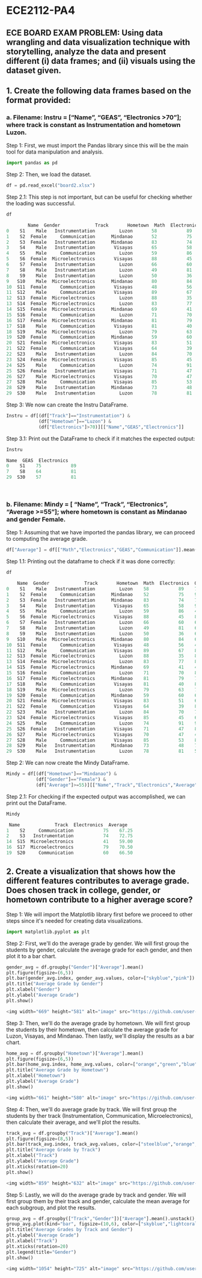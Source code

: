 # ECE2112-PA4
## ECE BOARD EXAM PROBLEM: Using data wrangling and data visualization technique with storytelling, analyze the data and present different (i) data frames; and (ii) visuals using the dataset given.
## 1. Create the following data frames based on the format provided:
### a. Filename: Instru = [“Name”, “GEAS”, “Electronics >70”]; where track is constant as Instrumentation and hometown Luzon.

Step 1: First, we must import the Pandas library since this will be the main tool for data manipulation and analysis.
```py
import pandas as pd
```

Step 2: Then, we load the dataset.
```py
df = pd.read_excel("board2.xlsx")
```

Step 2.1: This step is not important, but can be useful for checking whether the loading was successful.
```py
df

	    Name  Gender             Track       Hometown  Math  Electronics  GEAS  Communication
0    S1    Male   Instrumentation         Luzon       58           89    75             78
1    S2  Female     Communication      Mindanao       52           75    90             52
2    S3  Female   Instrumentation      Mindanao       83           74    77             57
3    S4    Male   Instrumentation       Visayas       65           58    91             68
4    S5    Male     Communication         Luzon       59           86    43             88
5    S6  Female  Microelectronics       Visayas       88           45    86             83
6    S7  Female   Instrumentation         Luzon       66           60    60             48
7    S8    Male   Instrumentation         Luzon       49           81    64             53
8    S9    Male   Instrumentation         Luzon       50           36    63             42
9   S10    Male  Microelectronics      Mindanao       80           84    61             44
10  S11  Female     Communication       Visayas       48           56    48             67
11  S12    Male     Communication       Visayas       89           67    84             64
12  S13  Female  Microelectronics         Luzon       88           35    83             43
13  S14  Female  Microelectronics         Luzon       83           77    89             73
14  S15  Female  Microelectronics      Mindanao       69           41    40             86
15  S16  Female     Communication         Luzon       71           70    87             81
16  S17  Female  Microelectronics      Mindanao       81           79    77             45
17  S18    Male     Communication       Visayas       81           40    81             52
18  S19    Male  Microelectronics         Luzon       79           63    79             71
19  S20  Female     Communication      Mindanao       59           60    62             85
20  S21  Female  Microelectronics       Visayas       83           51    68             72
21  S22  Female     Communication       Visayas       64           39    89             58
22  S23    Male   Instrumentation         Luzon       84           70    74             47
23  S24  Female  Microelectronics       Visayas       85           45    60             41
24  S25    Male     Communication         Luzon       74           91    94             42
25  S26  Female   Instrumentation       Visayas       71           47    83             62
26  S27    Male  Microelectronics       Visayas       70           47    40             86
27  S28    Male     Communication       Visayas       85           53    80             53
28  S29    Male   Instrumentation      Mindanao       73           48    71             62
29  S30    Male   Instrumentation         Luzon       78           81    57             56

```

Step 3: We now can create the Instru DataFrame.
```py
Instru = df[(df["Track"]=="Instrumentation") &
            (df["Hometown"]=="Luzon") &
            (df["Electronics"]>70)][["Name","GEAS","Electronics"]]
```

Step 3.1: Print out the DataFrame to check if it matches the expected output:
```py
Instru

Name  GEAS  Electronics
0    S1    75           89
7    S8    64           81
29  S30    57           81

```
<br>

### b. Filename: Mindy = [ “Name”, “Track”, “Electronics”, “Average >=55”]; where hometown is constant as Mindanao and gender Female.

Step 1: Assuming that we have imported the pandas library, we can proceed to computing the average grade.
```py
df["Average"] = df[["Math","Electronics","GEAS","Communication"]].mean(axis=1)
```
Step 1.1: Printing out the dataframe to check if it was done correctly:
```py
df

    Name  Gender             Track       Hometown  Math  Electronics  GEAS  Communication  Average
0    S1    Male   Instrumentation         Luzon    58           89    75             78    75.00
1    S2  Female     Communication      Mindanao    52           75    90             52    67.25
2    S3  Female   Instrumentation      Mindanao    83           74    77             57    72.75
3    S4    Male   Instrumentation       Visayas    65           58    91             68    70.50
4    S5    Male     Communication         Luzon    59           86    43             88    69.00
5    S6  Female  Microelectronics       Visayas    88           45    86             83    75.50
6    S7  Female   Instrumentation         Luzon    66           60    60             48    58.50
7    S8    Male   Instrumentation         Luzon    49           81    64             53    61.75
8    S9    Male   Instrumentation         Luzon    50           36    63             42    47.75
9   S10    Male  Microelectronics      Mindanao    80           84    61             44    67.25
10  S11  Female     Communication       Visayas    48           56    48             67    54.75
11  S12    Male     Communication       Visayas    89           67    84             64    76.00
12  S13  Female  Microelectronics         Luzon    88           35    83             43    62.25
13  S14  Female  Microelectronics         Luzon    83           77    89             73    80.50
14  S15  Female  Microelectronics      Mindanao    69           41    40             86    59.00
15  S16  Female     Communication         Luzon    71           70    87             81    77.25
16  S17  Female  Microelectronics      Mindanao    81           79    77             45    70.50
17  S18    Male     Communication       Visayas    81           40    81             52    63.50
18  S19    Male  Microelectronics         Luzon    79           63    79             71    73.00
19  S20  Female     Communication      Mindanao    59           60    62             85    66.50
20  S21  Female  Microelectronics       Visayas    83           51    68             72    68.50
21  S22  Female     Communication       Visayas    64           39    89             58    62.50
22  S23    Male   Instrumentation         Luzon    84           70    74             47    68.75
23  S24  Female  Microelectronics       Visayas    85           45    60             41    57.75
24  S25    Male     Communication         Luzon    74           91    94             42    75.25
25  S26  Female   Instrumentation       Visayas    71           47    83             62    65.75
26  S27    Male  Microelectronics       Visayas    70           47    40             86    60.75
27  S28    Male     Communication       Visayas    85           53    80             53    67.75
28  S29    Male   Instrumentation      Mindanao    73           48    71             62    63.50
29  S30    Male   Instrumentation         Luzon    78           81    57             56    68.00
```

Step 2: We can now create the Mindy DataFrame.
```py
Mindy = df[(df["Hometown"]=="Mindanao") &
           (df["Gender"]=="Female") &
           (df["Average"]>=55)][["Name","Track","Electronics","Average"]]
```

Step 2.1: For checking if the expected output was accomplished, we can print out the DataFrame.
```py
Mindy

 Name             Track  Electronics  Average
1    S2     Communication           75    67.25
2    S3   Instrumentation           74    72.75
14  S15  Microelectronics           41    59.00
16  S17  Microelectronics           79    70.50
19  S20     Communication           60    66.50
```

##  2. Create a visualization that shows how the different features contributes to average grade. Does chosen track in college, gender, or hometown contribute to a higher average score?

Step 1: We will import the Matplotlib library first before we proceed to other steps since it's needed for creating data visualizations.
```py
import matplotlib.pyplot as plt
```

Step 2: First, we'll do the average grade by gender. We will first group the students by gender, calculate the average grade for each gender, and then plot it to a bar chart.
```py
gender_avg = df.groupby("Gender")["Average"].mean()
plt.figure(figsize=(6,5))
plt.bar(gender_avg.index, gender_avg.values, color=["skyblue","pink"])
plt.title("Average Grade by Gender")
plt.xlabel("Gender")
plt.ylabel("Average Grade")
plt.show()

<img width="669" height="581" alt="image" src="https://github.com/user-attachments/assets/b56108f3-0438-4173-89af-4a78cd8b277e" />
```

Step 3: Then, we'll do the average grade by hometown. We will first group the students by their hometown, then calculate the average grade for Luzon, Visayas, and Mindanao. Then lastly, we'll display the results as a bar chart.
```py
home_avg = df.groupby("Hometown")["Average"].mean()
plt.figure(figsize=(6,5))
plt.bar(home_avg.index, home_avg.values, color=["orange","green","blue"])
plt.title("Average Grade by Hometown")
plt.xlabel("Hometown")
plt.ylabel("Average Grade")
plt.show()

<img width="661" height="580" alt="image" src="https://github.com/user-attachments/assets/631555f6-a600-4164-8d22-5f73162efe7d" />
```

Step 4: Then, we'll do average grade by track. We will first group the students by ther track (Instrumentation, Communication, Microelectronics), then calculate their average, and we'll plot the results.
```py
track_avg = df.groupby("Track")["Average"].mean()
plt.figure(figsize=(8,5))
plt.bar(track_avg.index, track_avg.values, color=["steelblue","orange","green"])
plt.title("Average Grade by Track")
plt.xlabel("Track")
plt.ylabel("Average Grade")
plt.xticks(rotation=20)
plt.show()

<img width="859" height="632" alt="image" src="https://github.com/user-attachments/assets/d031f364-ea4b-4959-88a6-5628a2c61deb" />
```

Step 5: Lastly, we will do the average grade by track and gender. We will first group them by their track and gender, calculate the mean average for each subgroup, and plot the results.
```py
group_avg = df.groupby(["Track","Gender"])["Average"].mean().unstack()
group_avg.plot(kind="bar", figsize=(10,6), color=["skyblue","lightcoral"])
plt.title("Average Grades by Track and Gender")
plt.ylabel("Average Grade")
plt.xlabel("Track")
plt.xticks(rotation=20)
plt.legend(title="Gender")
plt.show()

<img width="1054" height="725" alt="image" src="https://github.com/user-attachments/assets/140ba263-b179-48e2-8a05-f10fe4851b3c" />
```
